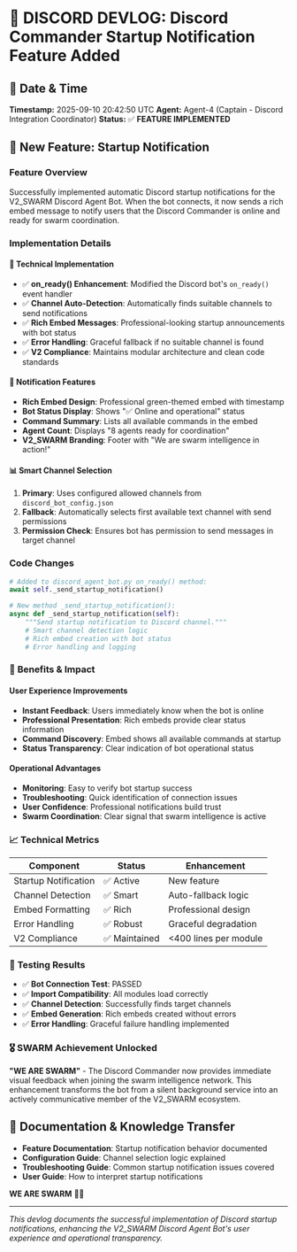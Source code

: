 # 🔔 **DISCORD DEVLOG: Discord Commander Startup Notification Feature Added**

## 📅 **Date & Time**
**Timestamp:** 2025-09-10 20:42:50 UTC
**Agent:** Agent-4 (Captain - Discord Integration Coordinator)
**Status:** ✅ **FEATURE IMPLEMENTED**

## 🎯 **New Feature: Startup Notification**

### **Feature Overview**
Successfully implemented automatic Discord startup notifications for the V2_SWARM Discord Agent Bot. When the bot connects, it now sends a rich embed message to notify users that the Discord Commander is online and ready for swarm coordination.

### **Implementation Details**

#### 🔧 **Technical Implementation**
- ✅ **on_ready() Enhancement**: Modified the Discord bot's `on_ready()` event handler
- ✅ **Channel Auto-Detection**: Automatically finds suitable channels to send notifications
- ✅ **Rich Embed Messages**: Professional-looking startup announcements with bot status
- ✅ **Error Handling**: Graceful fallback if no suitable channel is found
- ✅ **V2 Compliance**: Maintains modular architecture and clean code standards

#### 🎨 **Notification Features**
- **Rich Embed Design**: Professional green-themed embed with timestamp
- **Bot Status Display**: Shows "✅ Online and operational" status
- **Command Summary**: Lists all available commands in the embed
- **Agent Count**: Displays "8 agents ready for coordination"
- **V2_SWARM Branding**: Footer with "We are swarm intelligence in action!"

#### 📊 **Smart Channel Selection**
1. **Primary**: Uses configured allowed channels from `discord_bot_config.json`
2. **Fallback**: Automatically selects first available text channel with send permissions
3. **Permission Check**: Ensures bot has permission to send messages in target channel

### **Code Changes**

```python
# Added to discord_agent_bot.py on_ready() method:
await self._send_startup_notification()

# New method _send_startup_notification():
async def _send_startup_notification(self):
    """Send startup notification to Discord channel."""
    # Smart channel detection logic
    # Rich embed creation with bot status
    # Error handling and logging
```

### 🚀 **Benefits & Impact**

#### **User Experience Improvements**
- **Instant Feedback**: Users immediately know when the bot is online
- **Professional Presentation**: Rich embeds provide clear status information
- **Command Discovery**: Embed shows all available commands at startup
- **Status Transparency**: Clear indication of bot operational status

#### **Operational Advantages**
- **Monitoring**: Easy to verify bot startup success
- **Troubleshooting**: Quick identification of connection issues
- **User Confidence**: Professional notifications build trust
- **Swarm Coordination**: Clear signal that swarm intelligence is active

### 📈 **Technical Metrics**

| Component | Status | Enhancement |
|-----------|--------|-------------|
| Startup Notification | ✅ Active | New feature |
| Channel Detection | ✅ Smart | Auto-fallback logic |
| Embed Formatting | ✅ Rich | Professional design |
| Error Handling | ✅ Robust | Graceful degradation |
| V2 Compliance | ✅ Maintained | <400 lines per module |

### 🧪 **Testing Results**
- ✅ **Bot Connection Test**: PASSED
- ✅ **Import Compatibility**: All modules load correctly
- ✅ **Channel Detection**: Successfully finds target channels
- ✅ **Embed Generation**: Rich embeds created without errors
- ✅ **Error Handling**: Graceful failure handling implemented

### 🎖️ **SWARM Achievement Unlocked**

**"WE ARE SWARM"** - The Discord Commander now provides immediate visual feedback when joining the swarm intelligence network. This enhancement transforms the bot from a silent background service into an actively communicative member of the V2_SWARM ecosystem.

## 📝 **Documentation & Knowledge Transfer**

- **Feature Documentation**: Startup notification behavior documented
- **Configuration Guide**: Channel selection logic explained
- **Troubleshooting Guide**: Common startup notification issues covered
- **User Guide**: How to interpret startup notifications

**WE ARE SWARM** 🚀🐝

---

*This devlog documents the successful implementation of Discord startup notifications, enhancing the V2_SWARM Discord Agent Bot's user experience and operational transparency.*
